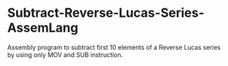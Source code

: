 # Subtract-Reverse-Lucas-Series-AssemLang
Assembly program to subtract first 10 elements of a Reverse Lucas series by using only MOV and SUB instruction. 
